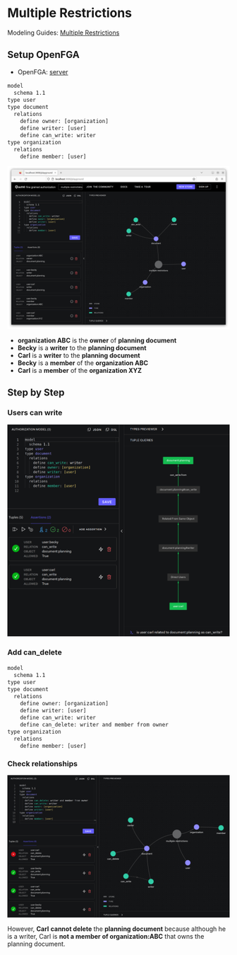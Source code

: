 # Multiple Restrictions

Modeling Guides: [Multiple Restrictions](https://openfga.dev/docs/modeling/multiple-restrictions)

## Setup OpenFGA

- OpenFGA: [server](../../server/README.md)

```dsl
model
  schema 1.1
type user
type document
  relations
    define owner: [organization]
    define writer: [user]
    define can_write: writer
type organization
  relations
    define member: [user]
```

![create a store](images/create_store.png)

- **organization ABC** is the **owner** of **planning document**
- **Becky** is a **writer** to the **planning document**
- **Carl** is a **writer** to the **planning document**
- **Becky** is a **member** of the **organization ABC**
- **Carl** is a **member** of the **organization XYZ**

## Step by Step

### Users can write

![can write](images/can_write.png)

### Add can_delete

```dsl
model
  schema 1.1
type user
type document
  relations
    define owner: [organization]
    define writer: [user]
    define can_write: writer
    define can_delete: writer and member from owner
type organization
  relations
    define member: [user]
```

### Check relationships

![can_delete](images/can_delete.png)

However, **Carl** **cannot delete** the **planning document** because although he is a writer, Carl is **not a member of organization:ABC** that owns the planning document.
